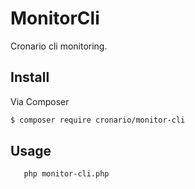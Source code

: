 # MonitorCli

Cronario cli monitoring.

## Install

Via Composer

``` bash
$ composer require cronario/monitor-cli
```

## Usage

``` bash
   php monitor-cli.php

```
